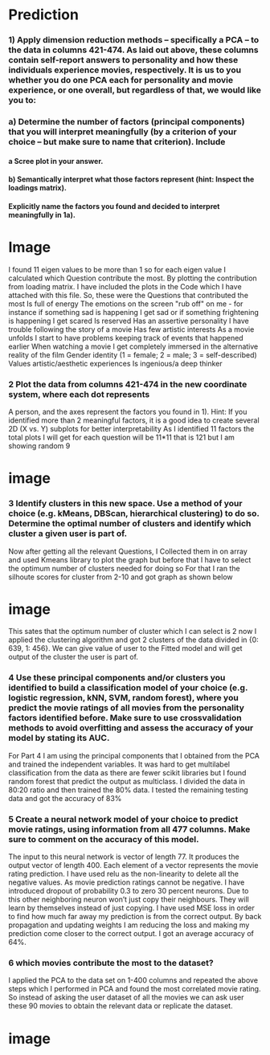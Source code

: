 
# Prediction

### 1) Apply dimension reduction methods – specifically a PCA – to the data in columns 421-474. As laid out above, these columns contain self-report answers to personality and how these individuals experience movies, respectively. It is us to you whether you do one PCA each for personality and movie experience, or one overall, but regardless of that, we would like you to:
### a) Determine the number of factors (principal components) that you will interpret meaningfully (by a criterion of your choice – but make sure to name that criterion). Include 
#### a Scree plot in your answer.
#### b) Semantically interpret what those factors represent (hint: Inspect the loadings matrix). 
#### Explicitly name the factors you found and decided to interpret meaningfully in 1a). 


# Image

I found 11 eigen values to be more than 1 so for each eigen value I calculated which Question
contribute the most. By plotting the contribution from loading matrix. I have included the plots in
the Code which I have attached with this file.
So, these were the Questions that contributed the most
Is full of energy
The emotions on the screen "rub off" on me - for instance if something sad is happening I get sad or if
something frightening is happening I get scared
Is reserved
Has an assertive personality
I have trouble following the story of a movie
Has few artistic interests
As a movie unfolds I start to have problems keeping track of events that happened earlier
When watching a movie I get completely immersed in the alternative reality of the film
Gender identity (1 = female; 2 = male; 3 = self-described)
Values artistic/aesthetic experiences
Is ingenious/a deep thinker

### 2 Plot the data from columns 421-474 in the new coordinate system, where each dot represents
A person, and the axes represent the factors you found in 1). Hint: If you identified more than 2 meaningful factors, it is a good idea to create several 2D (X vs. Y) subplots for better interpretability As I identified 11 factors the total plots I will get for each question will be 11*11 that is 121 but I am showing random 9

# image 

### 3 Identify clusters in this new space. Use a method of your choice (e.g. kMeans, DBScan, hierarchical clustering) to do so. Determine the optimal number of clusters and identify which cluster a given user is part of.

Now after getting all the relevant Questions, I Collected them in on array and used Kmeans library to plot the graph but before that I have to select the optimum number of clusters needed for doing so For that I ran the silhoute scores for cluster from 2-10 and got graph as shown below 

# image

This sates that the optimum number of cluster which I can select is 2 now I applied the clustering algorithm and got 2 clusters of the data divided in {0: 639, 1: 456}. We can give value of user to the Fitted model and will get output of the cluster the user is part of.

### 4 Use these principal components and/or clusters you identified to build a classification model of your choice (e.g. logistic regression, kNN, SVM, random forest), where you predict the movie ratings of all movies from the personality factors identified before. Make sure to use crossvalidation methods to avoid overfitting and assess the accuracy of your model by stating its AUC.

For Part 4 I am using the principal components that I obtained from the PCA and trained the independent variables. It was hard to get multilabel classification from the data as there are fewer scikit libraries but I found random forest that predict the output as multiclass. I divided the data in 80:20 ratio and then trained the 80% data. I tested the remaining testing data and got the accuracy of 83%

### 5 Create a neural network model of your choice to predict movie ratings, using information from all 477 columns. Make sure to comment on the accuracy of this model.

The input to this neural network is vector of length 77. It produces the output vector of length 400. Each element of a vector represents the movie rating prediction. I have used relu as the non-linearity to delete all the negative values. As movie prediction ratings cannot be negative. I have introduced dropout of probability 0.3 to zero 30 percent neurons. Due to this other neighboring neuron won’t just copy their neighbours. They will learn by themselves instead of just copying. I have used MSE loss in order to find how much far away my prediction is from the correct output. By back propagation and updating weights I am reducing the loss and making my prediction come closer to the correct output. I got an average accuracy of 64%.

### 6  which movies contribute the most to the dataset?

I applied the PCA to the data set on 1-400 columns and repeated the above steps which I performed in PCA and found the most correlated movie rating. So instead of asking the user dataset of all the movies we can ask user these 90 movies to obtain the relevant data or replicate the dataset.

# image
